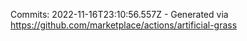 Commits: 2022-11-16T23:10:56.557Z - Generated via https://github.com/marketplace/actions/artificial-grass
<br>
